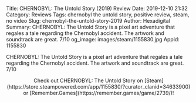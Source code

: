 Title: CHERNOBYL: The Untold Story (2019) Review
Date: 2019-12-10 21:32
Category: Reviews
Tags: chernobyl the untold story, positive review, steam, no video
Slug: chernobyl-the-untold-story-2019
Author: Hexadigital
Summary: CHERNOBYL: The Untold Story is a pixel art adventure that regales a tale regarding the Chernobyl accident. The artwork and soundtrack are great. 7/10
og_image: images/steam/1155830.jpg
Appid: 1155830

CHERNOBYL: The Untold Story is a pixel art adventure that regales a tale regarding the Chernobyl accident. The artwork and soundtrack are great. 7/10

<center>Check out CHERNOBYL: The Untold Story on [Steam](https://store.steampowered.com/app/1155830/?curator_clanid=34633900) or [Remember.Games](https://remember.games/game/2739/)!</center>